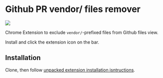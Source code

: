# Github PR vendor/ files remover

![](./images/gopher.png)

Chrome Extension to exclude `vendor/`-prefixed files from Github files view.

Install and click the extension icon on the bar.

## Installation

Clone, then follow [unpacked extension installation isntructions](https://developer.chrome.com/docs/extensions/mv3/getstarted/#unpacked).

